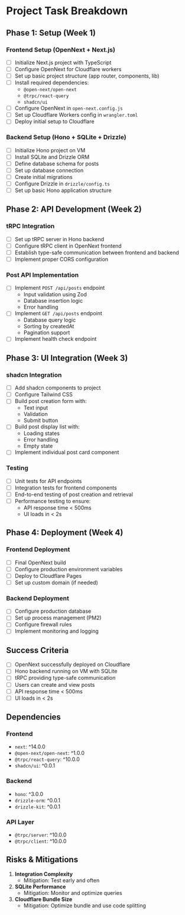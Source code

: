 # Project Task Breakdown

## Phase 1: Setup (Week 1)

### Frontend Setup (OpenNext + Next.js)
- [ ] Initialize Next.js project with TypeScript
- [ ] Configure OpenNext for Cloudflare workers
- [ ] Set up basic project structure (app router, components, lib)
- [ ] Install required dependencies:
  - `@open-next/open-next`
  - `@trpc/react-query`
  - `shadcn/ui`
- [ ] Configure OpenNext in `open-next.config.js`
- [ ] Set up Cloudflare Workers config in `wrangler.toml`
- [ ] Deploy initial setup to Cloudflare

### Backend Setup (Hono + SQLite + Drizzle)
- [ ] Initialize Hono project on VM
- [ ] Install SQLite and Drizzle ORM
- [ ] Define database schema for posts
- [ ] Set up database connection
- [ ] Create initial migrations
- [ ] Configure Drizzle in `drizzle/config.ts`
- [ ] Set up basic Hono application structure

## Phase 2: API Development (Week 2)

### tRPC Integration
- [ ] Set up tRPC server in Hono backend
- [ ] Configure tRPC client in OpenNext frontend
- [ ] Establish type-safe communication between frontend and backend
- [ ] Implement proper CORS configuration

### Post API Implementation
- [ ] Implement `POST /api/posts` endpoint
  - Input validation using Zod
  - Database insertion logic
  - Error handling
- [ ] Implement `GET /api/posts` endpoint
  - Database query logic
  - Sorting by createdAt
  - Pagination support
- [ ] Implement health check endpoint

## Phase 3: UI Integration (Week 3)

### shadcn Integration
- [ ] Add shadcn components to project
- [ ] Configure Tailwind CSS
- [ ] Build post creation form with:
  - Text input
  - Validation
  - Submit button
- [ ] Build post display list with:
  - Loading states
  - Error handling
  - Empty state
- [ ] Implement individual post card component

### Testing
- [ ] Unit tests for API endpoints
- [ ] Integration tests for frontend components
- [ ] End-to-end testing of post creation and retrieval
- [ ] Performance testing to ensure:
  - API response time < 500ms
  - UI loads in < 2s

## Phase 4: Deployment (Week 4)

### Frontend Deployment
- [ ] Final OpenNext build
- [ ] Configure production environment variables
- [ ] Deploy to Cloudflare Pages
- [ ] Set up custom domain (if needed)

### Backend Deployment
- [ ] Configure production database
- [ ] Set up process management (PM2)
- [ ] Configure firewall rules
- [ ] Implement monitoring and logging

## Success Criteria
- [ ] OpenNext successfully deployed on Cloudflare
- [ ] Hono backend running on VM with SQLite
- [ ] tRPC providing type-safe communication
- [ ] Users can create and view posts
- [ ] API response time < 500ms
- [ ] UI loads in < 2s

## Dependencies

### Frontend
- `next`: ^14.0.0
- `@open-next/open-next`: ^1.0.0
- `@trpc/react-query`: ^10.0.0
- `shadcn/ui`: ^0.0.1

### Backend
- `hono`: ^3.0.0
- `drizzle-orm`: ^0.0.1
- `drizzle-kit`: ^0.0.1

### API Layer
- `@trpc/server`: ^10.0.0
- `@trpc/client`: ^10.0.0

## Risks & Mitigations
1. **Integration Complexity**
   - Mitigation: Test early and often
2. **SQLite Performance**
   - Mitigation: Monitor and optimize queries
3. **Cloudflare Bundle Size**
   - Mitigation: Optimize bundle and use code splitting
